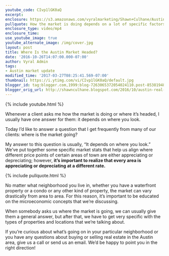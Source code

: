 ```yaml
---
youtube_code: CIvp1lGK0aQ
excerpt:
enclosure: https://s3.amazonaws.com/vyralmarketing/Shawn+Culhane/Austin+Real+Estate-+Where+Is+the+Austin+Market+Headed%253F.mp4
pullquote: How the market is doing depends on a lot of specific factors.
enclosure_type: video/mp4
enclosure_time:
use_youtube_image: true
youtube_alternate_image: /img/cover.jpg
layout: post
title: Where Is the Austin Market Headed?
date: '2016-10-26T14:07:00.000-07:00'
author: Vyral Admin
tags:
- Austin market update
modified_time: '2017-03-27T08:25:41.569-07:00'
thumbnail: https://i.ytimg.com/vi/CIvp1lGK0aQ/default.jpg
blogger_id: tag:blogger.com,1999:blog-7263065372054024110.post-8538194859588398331
blogger_orig_url: http://shawnculhane.blogspot.com/2016/10/austin-real-estate-where-is-austin.html
---
```

{% include youtube.html %}

Whenever a client asks me how the market is doing or where it’s headed, I usually have one answer for them: it depends on where you look.

Today I’d like to answer a question that I get frequently from many of our clients: where is the market going?

My answer to this question is usually, “It depends on where you look.” We’ve put together some specific market stats that help us align where different price points of certain areas of town are either appreciating or depreciating; however, **it’s important to realize that every area is appreciating or depreciating at a different rate.**

{% include pullquote.html %}

No matter what neighborhood you live in, whether you have a waterfront property or a condo or any other kind of property, the market can vary drastically from area to area. For this reason, it’s important to be educated on the microeconomic concepts that we’re discussing.

When somebody asks us where the market is going, we can usually give them a general answer, but after that, we have to get very specific with the types of properties and locations that we’re talking about.

If you’re curious about what’s going on in your particular neighborhood or you have any questions about buying or selling real estate in the Austin area, give us a call or send us an email. We’d be happy to point you in the right direction!
